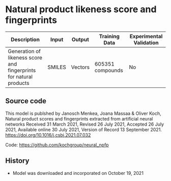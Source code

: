 # Natural product likeness score and fingerprints

| Description | Input  | Output  | Training Data | Experimental Validation |
| ------- | --- | --- | --- | --- |
| Generation of likeness score and fingerprints for natural products | SMILES | Vectors | 605351 compounds | No |

## Source code
This model is publshed by Janosch Menkea, Joana Massaa & Oliver Koch, Natural product scores and fingerprints extracted from artificial neural networks Received 31 March 2021, Revised 26 July 2021, Accepted 26 July 2021, Available online 30 July 2021, Version of Record 13 September 2021. https://doi.org/10.1016/j.csbj.2021.07.032

Code: https://github.com/kochgroup/neural_npfp

## History 
- Model was downloaded and incorporated on October 19, 2021

